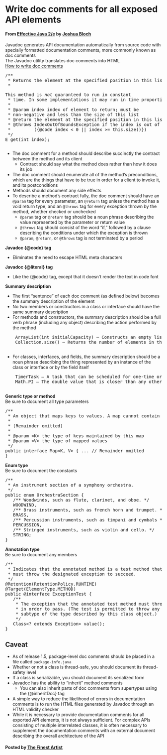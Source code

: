 # Write doc comments for all exposed API elements

#### From <u>[Effective Java 2/e](https://books.google.co.kr/books/about/Effective_Java.html?id=ka2VUBqHiWkC&hl=en)</u> by <u>[Joshua Bloch](https://en.wikipedia.org/wiki/Joshua_Bloch)</u>

Javadoc generates API documentation automatically from source code with specially formatted documentation comments, more commonly known as doc comments  
The Javadoc utility translates doc comments into HTML  
[How to write doc comments](http://www.oracle.com/technetwork/articles/java/index-137868.html)


<pre class="prettyprint">
/**
 * Returns the element at the specified position in this list. *
 * <p>This method is <i>not</i> guaranteed to run in constant
 * time. In some implementations it may run in time proportional * to the element position.
 *
 * @param index index of element to return; must be
 * non-negative and less than the size of this list
 * @return the element at the specified position in this list
 * @throws IndexOutOfBoundsException if the index is out of range
 *         ({@code index &lt; 0 || index &gt;= this.size()})
 */
E get(int index);
</pre>

* The doc comment for a method should describe succinctly the contract between the method and its client
   * Contract should say what the method does rather than how it does its job
* The doc comment should enumerate all of the method’s preconditions, which are the things that have to be true in order for a client to invoke it, and its postconditions
* Methods should document any side effects
* To describe a method’s contract fully, the doc comment should have an <code id="inline">@param</code> tag for every parameter, an <code id="inline">@return</code> tag unless the method has a void return type, and an <code id="inline">@throws</code> tag for every exception thrown by the method, whether checked or unchecked
   * <code id="inline">@param</code> tag or <code id="inline">@return</code> tag should be a noun phrase describing the value represented by the parameter or return value
   * <code id="inline">@throws</code> tag should consist of the word “if,” followed by a clause describing the conditions under which the exception is thrown
   * <code id="inline">@param</code>, <code id="inline">@return</code>, or <code id="inline">@throws</code> tag is not terminated by a period

**Javadoc {@code} tag**
* Eliminates the need to escape HTML meta characters

**Javadoc {@literal} tag**
* Like the {@code} tag, except that it doesn’t render the text in code font

**Summary description**
* The first “sentence” of each doc comment (as defined below) becomes the summary description of the element
* No two members or constructors in a class or interface should have the same summary description
* For methods and constructors, the summary description should be a full verb phrase (including any object) describing the action performed by the method
   <pre class="prettyprint">
   ArrayList(int initialCapacity) — Constructs an empty list with the spec- ified initial capacity.
   Collection.size() — Returns the number of elements in this collection.
   </pre>
* For classes, interfaces, and fields, the summary description should be a noun phrase describing the thing represented by an instance of the class or interface or by the field itself
   <pre class="prettyprint">
   TimerTask — A task that can be scheduled for one-time or repeated execution by a Timer.
   Math.PI — The double value that is closer than any other to pi, the ratio of the circumference of a circle to its diameter.
   </pre>

**Generic type or method**  
Be sure to document all type parameters
<pre class="prettyprint">
/**
 * An object that maps keys to values. A map cannot contain * duplicate keys; each key can map to at most one value.
 *
 * (Remainder omitted)
 *
 * @param &lt;K&gt; the type of keys maintained by this map
 * @param &lt;V&gt; the type of mapped values
 */
public interface Map&lt;K, V&gt; { ... // Remainder omitted
}
</pre>

**Enum type**  
Be sure to document the constants
<pre class="prettyprint">
/**
 * An instrument section of a symphony orchestra.
 */
public enum OrchestraSection {
   /** Woodwinds, such as flute, clarinet, and oboe. */
   WOODWIND,
   /** Brass instruments, such as french horn and trumpet. */
   BRASS,
   /** Percussion instruments, such as timpani and cymbals */
   PERCUSSION,
   /** Stringed instruments, such as violin and cello. */
   STRING;
}
</pre>

**Annotation type**  
Be sure to document any members
<pre class="prettyprint">
/**
 * Indicates that the annotated method is a test method that
 * must throw the designated exception to succeed.
 */
@Retention(RetentionPolicy.RUNTIME)
@Target(ElementType.METHOD)
public @interface ExceptionTest {
   /**
    * The exception that the annotated test method must throw
    * in order to pass. (The test is permitted to throw any
    * subtype of the type described by this class object.)
    */
   Class&lt;? extends Exception&gt; value();
}
</pre>

## Caveat
* As of release 1.5, package-level doc comments should be placed in a file called <code id="inline">package-info.java</code>
* Whether or not a class is thread-safe, you should document its thread-safety level
* If a class is serializable, you should document its serialized form
* Javadoc has the ability to “inherit” method comments
   * You can also inherit parts of doc comments from supertypes using the {@inheritDoc} tag
* A simple way to reduce the likelihood of errors in documentation comments is to run the HTML files generated by Javadoc through an HTML validity checker
* While it is necessary to provide documentation comments for all exported API elements, it is not always sufficient. For complex APIs consisting of multiple interrelated classes, it is often necessary to supplement the documentation comments with an external document describing the overall architecture of the API

#### Posted by <u>[The Finest Artist](http://thefinestartist.com)
